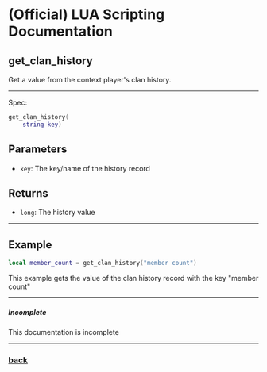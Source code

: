 
# (Official) LUA Scripting Documentation

## get_clan_history

Get a value from the context player's clan history.

___

Spec:

```lua
get_clan_history(
	string key)
```

## Parameters

- `key`: The key/name of the history record

## Returns

- `long`: The history value

___

## Example

```lua
local member_count = get_clan_history("member count")
```

This example gets the value of the clan history record with the key "member count"

___

##### Incomplete

This documentation is incomplete

___

### [back](../history)
